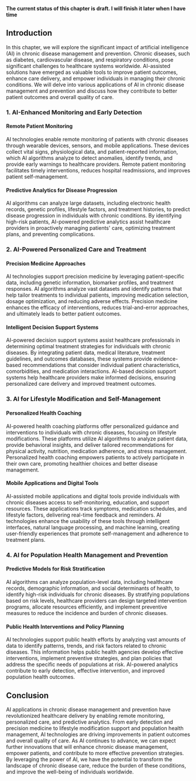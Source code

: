 **The current status of this chapter is draft. I will finish it later when I have time**

Introduction
------------

In this chapter, we will explore the significant impact of artificial intelligence (AI) in chronic disease management and prevention. Chronic diseases, such as diabetes, cardiovascular disease, and respiratory conditions, pose significant challenges to healthcare systems worldwide. AI-assisted solutions have emerged as valuable tools to improve patient outcomes, enhance care delivery, and empower individuals in managing their chronic conditions. We will delve into various applications of AI in chronic disease management and prevention and discuss how they contribute to better patient outcomes and overall quality of care.

### 1. AI-Enhanced Monitoring and Early Detection

#### Remote Patient Monitoring

AI technologies enable remote monitoring of patients with chronic diseases through wearable devices, sensors, and mobile applications. These devices collect vital signs, physiological data, and patient-reported information, which AI algorithms analyze to detect anomalies, identify trends, and provide early warnings to healthcare providers. Remote patient monitoring facilitates timely interventions, reduces hospital readmissions, and improves patient self-management.

#### Predictive Analytics for Disease Progression

AI algorithms can analyze large datasets, including electronic health records, genetic profiles, lifestyle factors, and treatment histories, to predict disease progression in individuals with chronic conditions. By identifying high-risk patients, AI-powered predictive analytics assist healthcare providers in proactively managing patients' care, optimizing treatment plans, and preventing complications.

### 2. AI-Powered Personalized Care and Treatment

#### Precision Medicine Approaches

AI technologies support precision medicine by leveraging patient-specific data, including genetic information, biomarker profiles, and treatment responses. AI algorithms analyze vast datasets and identify patterns that help tailor treatments to individual patients, improving medication selection, dosage optimization, and reducing adverse effects. Precision medicine enhances the efficacy of interventions, reduces trial-and-error approaches, and ultimately leads to better patient outcomes.

#### Intelligent Decision Support Systems

AI-powered decision support systems assist healthcare professionals in determining optimal treatment strategies for individuals with chronic diseases. By integrating patient data, medical literature, treatment guidelines, and outcomes databases, these systems provide evidence-based recommendations that consider individual patient characteristics, comorbidities, and medication interactions. AI-based decision support systems help healthcare providers make informed decisions, ensuring personalized care delivery and improved treatment outcomes.

### 3. AI for Lifestyle Modification and Self-Management

#### Personalized Health Coaching

AI-powered health coaching platforms offer personalized guidance and interventions to individuals with chronic diseases, focusing on lifestyle modifications. These platforms utilize AI algorithms to analyze patient data, provide behavioral insights, and deliver tailored recommendations for physical activity, nutrition, medication adherence, and stress management. Personalized health coaching empowers patients to actively participate in their own care, promoting healthier choices and better disease management.

#### Mobile Applications and Digital Tools

AI-assisted mobile applications and digital tools provide individuals with chronic diseases access to self-monitoring, education, and support resources. These applications track symptoms, medication schedules, and lifestyle factors, delivering real-time feedback and reminders. AI technologies enhance the usability of these tools through intelligent interfaces, natural language processing, and machine learning, creating user-friendly experiences that promote self-management and adherence to treatment plans.

### 4. AI for Population Health Management and Prevention

#### Predictive Models for Risk Stratification

AI algorithms can analyze population-level data, including healthcare records, demographic information, and social determinants of health, to identify high-risk individuals for chronic diseases. By stratifying populations based on risk levels, healthcare providers can design targeted intervention programs, allocate resources efficiently, and implement preventive measures to reduce the incidence and burden of chronic diseases.

#### Public Health Interventions and Policy Planning

AI technologies support public health efforts by analyzing vast amounts of data to identify patterns, trends, and risk factors related to chronic diseases. This information helps public health agencies develop effective interventions, implement preventive strategies, and plan policies that address the specific needs of populations at risk. AI-powered analytics contribute to early detection, effective intervention, and improved population health outcomes.

Conclusion
----------

AI applications in chronic disease management and prevention have revolutionized healthcare delivery by enabling remote monitoring, personalized care, and predictive analytics. From early detection and precision medicine to lifestyle modification support and population health management, AI technologies are driving improvements in patient outcomes and overall quality of care. As AI continues to advance, we can expect further innovations that will enhance chronic disease management, empower patients, and contribute to more effective prevention strategies. By leveraging the power of AI, we have the potential to transform the landscape of chronic disease care, reduce the burden of these conditions, and improve the well-being of individuals worldwide.
